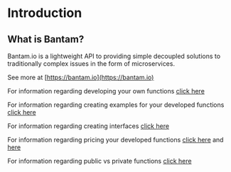 # Introduction

## What is Bantam?

Bantam.io is a lightweight API to providing simple decoupled solutions to traditionally complex issues in the form of microservices.

See more at [https://bantam.io](https://bantam.io)

For information regarding developing your own functions [click here](../functions-creation/function-creation.md)

For information regarding creating examples for your developed functions [click here](../functions-creation/examples.md)

For information regarding creating interfaces [click here](../functions-creation/interfaces.md)

For information regarding pricing your developed functions [click here](../functions-creation/pricing.md) and [here](../functions-creation/making-money.md)

For information regarding public vs private functions [click here](../functions-creation/public-functions.md)
